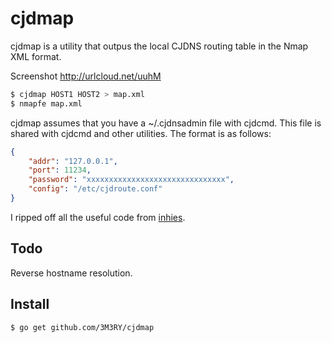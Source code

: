 cjdmap
======
cjdmap is a utility that outpus the local CJDNS routing table in the 
Nmap XML format.

Screenshot http://urlcloud.net/uuhM

```Bash
$ cjdmap HOST1 HOST2 > map.xml
$ nmapfe map.xml
```

cjdmap assumes that you have a ~/.cjdnsadmin file with 
cjdcmd. This file is shared with cjdcmd and other utilities.
The format is as follows:
```JSON
{
    "addr": "127.0.0.1",
    "port": 11234,
    "password": "xxxxxxxxxxxxxxxxxxxxxxxxxxxxxxx",
    "config": "/etc/cjdroute.conf"
}
```

I ripped off all the useful code from [inhies](https://github.com/inhies).

Todo
----
Reverse hostname resolution.

Install
-------
`$ go get github.com/3M3RY/cjdmap`
